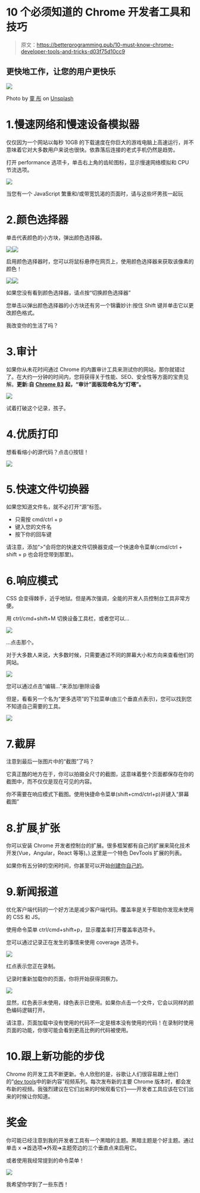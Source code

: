 # 10 个必须知道的 Chrome 开发者工具和技巧

> 原文：<https://betterprogramming.pub/10-must-know-chrome-developer-tools-and-tricks-d03f75d10cc9>

## 更快地工作，让您的用户更快乐

![](img/9f74dca5efcaea12606249d9bfebc211.png)

Photo by [童 彤](https://unsplash.com/@liz99?utm_source=medium&utm_medium=referral) on [Unsplash](https://unsplash.com?utm_source=medium&utm_medium=referral)

# 1.慢速网络和慢速设备模拟器

仅仅因为一个网站以每秒 10GB 的下载速度在你巨大的游戏电脑上高速运行，并不意味着它对大多数用户来说也很快。依靠落后连接的老式手机仍然是趋势。

打开 performance 选项卡，单击右上角的齿轮图标，显示慢速网络模拟和 CPU 节流选项。

![](img/e534ae71e6b45fcc5ef7e5633434d3ca.png)

当您有一个 JavaScript 繁重和/或带宽饥渴的页面时，请与这些坏男孩一起玩

# 2.颜色选择器

单击代表颜色的小方块，弹出颜色选择器。

![](img/72c9ed8c20417c0852808526f2c9eeb8.png)![](img/8400f38c8006b465dfcdfc2ee0d48b38.png)

启用颜色选择器时，您可以将鼠标悬停在网页上，使用颜色选择器来获取该像素的颜色！

![](img/14a7bf4fd4e966be91db4e731e8967e0.png)![](img/59e3af76141c383839b21719e1087eac.png)

如果您没有看到颜色选择器，请点按“切换颜色选择器”

您单击以弹出颜色选择器的小方块还有另一个锦囊妙计:按住 Shift 键并单击它以更改颜色格式。

我改变你的生活了吗？

# 3.审计

如果你从未花时间通过 Chrome 的内置审计工具来测试你的网站，那你就错过了。在大约一分钟的时间内，您将获得关于性能、SEO、安全性等方面的宝贵见解。**更新:自** [**Chrome 83**](https://developers.google.com/web/updates/2020/03/devtools?utm_source=devtools#lighthouse) **起，“审计”面板现命名为“灯塔”。**

![](img/f65a5d48ba50b5c01fd08947fb6a088e.png)

试着打破这个记录，孩子。

# 4.优质打印

想看看缩小的源代码？点击{}按钮！

![](img/37520001288f24e685c075dca0dfce05.png)

# 5.快速文件切换器

如果您知道文件名，就不必打开“源”标签。

*   只需按 cmd/ctrl + p
*   键入您的文件名
*   按下你的回车键

请注意，添加“>”会将您的快速文件切换器变成一个快速命令菜单(cmd/ctrl + shift + p 也会将您带到那里)。

# 6.响应模式

CSS 会变得棘手，近乎地狱。但是再次强调，全能的开发人员控制台工具非常方便。

用 ctrl/cmd+shift+M 切换设备工具栏，或者您可以…

![](img/d3a538a6570fc6569e1e93bf62cd5be9.png)

…点击那个。

对于大多数人来说，大多数时候，只需要通过不同的屏幕大小和方向来查看他们的网站。

![](img/94ba0eca2f0d8f0b2beacd589ab81979.png)

您可以通过点击“编辑…”来添加/删除设备

但是，看看另一个名为“更多选项”的下拉菜单(由三个垂直点表示)，您可以找到您不知道自己需要的工具。

![](img/33447bd8db61f225f2c695846bc1932b.png)

# 7.截屏

注意到最后一张图片中的“截图”了吗？

它真正酷的地方在于，你可以拍摄全尺寸的截图，这意味着整个页面都保存在你的截图中，而不仅仅是现在可见的内容。

你不需要在响应模式下截图。使用快捷命令菜单(shift+cmd/ctrl+p)并键入“屏幕截图”

# 8.扩展ˌ扩张

你可以安装 Chrome 开发者控制台的扩展。很多框架都有自己的扩展来简化技术开发(Vue，Angular，React 等等)。).这里是一个特色 DevTools 扩展的列表。

如果你有五分钟的空闲时间，你甚至可以开始[创建你自己的](https://developer.chrome.com/extensions/devtools)。

# 9.新闻报道

优化客户端代码的一个好方法是减少客户端代码。覆盖率是关于帮助你发现未使用的 CSS 和 JS。

使用命令菜单 ctrl/cmd+shift+p，显示覆盖率打开覆盖率选项卡。

您可以通过记录正在发生的事情来使用 coverage 选项卡。

![](img/99afdd4f52db84aec2204e1d6c646b05.png)

红点表示您正在录制。

记录时重新加载你的页面，你将开始获得洞察力。

![](img/e97a4b6640bfa623b195728f84713500.png)

显然，红色表示未使用，绿色表示已使用。如果你点击一个文件，它会以同样的颜色编码逻辑打开。

请注意，页面加载中没有使用的代码不一定是根本没有使用的代码！在录制时使用页面的功能，你很可能会看到更高比例的代码被使用。

# 10.跟上新功能的步伐

Chrome 的开发工具不断更新。令人欣慰的是，谷歌让人们很容易跟上他们的“[dev tools](https://www.youtube.com/watch?v=GLUB2yzk0ZQ&list=PLNYkxOF6rcIBDSojZWBv4QJNoT4GNYzQD)中的新内容”视频系列。每次发布新的主要 Chrome 版本时，都会发布新的视频。我强烈建议在它们出来的时候观看它们——开发者工具应该在它们出来的时候让你知道。

# 奖金

你可能已经注意到我的开发者工具有一个黑暗的主题。黑暗主题是个好主题。通过单击 x ➔首选项➔外观➔主题旁边的三个垂直点来启用它。

或者使用我经常提到的命令菜单！

![](img/c74ae0845777866a46c44b93e83a54f9.png)

我希望你学到了一些东西！
